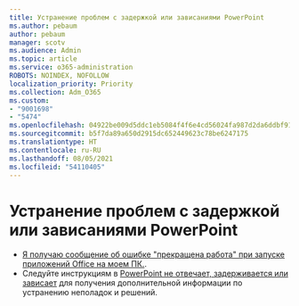 ```yaml
---
title: Устранение проблем с задержкой или зависаниями PowerPoint
ms.author: pebaum
author: pebaum
manager: scotv
ms.audience: Admin
ms.topic: article
ms.service: o365-administration
ROBOTS: NOINDEX, NOFOLLOW
localization_priority: Priority
ms.collection: Adm_O365
ms.custom:
- "9001698"
- "5474"
ms.openlocfilehash: 04922be009d5ddc1eb5084f4f6e4cd56024fa987d2da6ddbf9115aecfa5fd9e0
ms.sourcegitcommit: b5f7da89a650d2915dc652449623c78be6247175
ms.translationtype: HT
ms.contentlocale: ru-RU
ms.lasthandoff: 08/05/2021
ms.locfileid: "54110405"
---
```

# <a name="resolve-powerpoint-hangs-or-freezes"></a>Устранение проблем с задержкой или зависаниями PowerPoint

- [Я получаю сообщение об ошибке "прекращена работа" при запуске приложений Office на моем ПК.](https://support.office.com/article/i-get-a-stopped-working-error-when-i-start-office-applications-on-my-pc-52bd7985-4e99-4a35-84c8-2d9b8301a2fa).
- Следуйте инструкциям в [PowerPoint не отвечает, задерживается или зависает](https://support.office.com/article/PowerPoint-isn-t-responding-hangs-or-freezes-652ede6e-e3d2-449a-a07f-8c800dfb948d) для получения дополнительной информации по устранению неполадок и решений.
